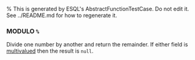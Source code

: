 % This is generated by ESQL's AbstractFunctionTestCase. Do not edit it. See ../README.md for how to regenerate it.

### MODULO `%`
Divide one number by another and return the remainder. If either field is [multivalued](https://www.elastic.co/docs/reference/query-languages/esql/esql-multivalued-fields) then the result is `null`.
